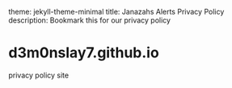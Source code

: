 theme: jekyll-theme-minimal
title: Janazahs Alerts Privacy Policy
description: Bookmark this for our privacy policy

# d3m0nslay7.github.io
privacy policy site
